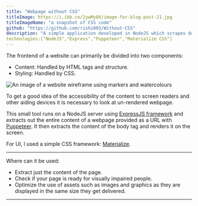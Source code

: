 ```yaml
---
title: "Webpage without CSS"
titleImage: https://i.ibb.co/2ywMy0X/image-for-blog-post-21.jpg
titleImageName: "a snapshot of CSS code"
github: "https://github.com/rishi003/Without-CSS"
description: "A simple application developed in NodeJS which scrapes down a webpage and renders it in pure HTML without any CSS styling."
technologies:["NodeJS","Express","Puppeteer","Materialize CSS"]
---
```


The frontend of a website can primarily be divided into two components:

- Content: Handled by HTML tags and structure.
- Styling: Handled by CSS.



![An image of a website wireframe using markers and watercolours](https://i.ibb.co/x7qYg6w/image-for-blog-post-22.jpg)

To get a good idea of the accessibility of the content to screen readers and other aiding devices it is necessary to look at un-rendered webpage.

This small tool runs on a NodeJS server using [ExpressJS framework](https://expressjs.com/) and extracts out the entire content of a webpage provided as a URL with [Puppeteer](https://pptr.dev/). It then extracts the content of the body tag and renders it on the screen.

For UI, I used a simple CSS framework: [Materialize](https://materializecss.com/).

---

Where can it be used:

- Extract just the content of the page.
- Check if your page is ready for visually impaired people.
- Optimize the use of assets such as images and graphics as they are displayed in the same size they get delivered.

---



